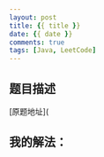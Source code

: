 ```yaml
---
layout: post
title: {{ title }}
date: {{ date }}
comments: true
tags: [Java, LeetCode]
---
```


题目描述
-------

<!-- more -->
[原题地址](

我的解法：
------------

```java

```